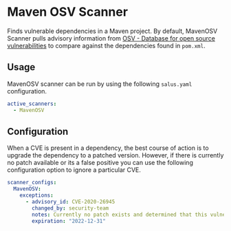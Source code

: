 # Maven OSV Scanner

Finds vulnerable dependencies in a Maven project. By default, MavenOSV Scanner pulls advisory information from [OSV - Database for open source vulnerabilities](https://osv.dev/) to compare against the dependencies found in `pom.xml`.

## Usage

MavenOSV scanner can be run by using the following `salus.yaml` configuration.

```yaml
active_scanners:
  - MavenOSV
```

## Configuration

When a CVE is present in a dependency, the best course of action is to upgrade the dependency to a patched version. However, if there is currently no patch available or its a false positive you can use the following configuration option to ignore a particular CVE.

```yaml
scanner_configs:
  MavenOSV:
    exceptions:
      - advisory_id: CVE-2020-26945
        changed_by: security-team
        notes: Currently no patch exists and determined that this vulnerability is not exploitable.
        expiration: "2022-12-31"
```
